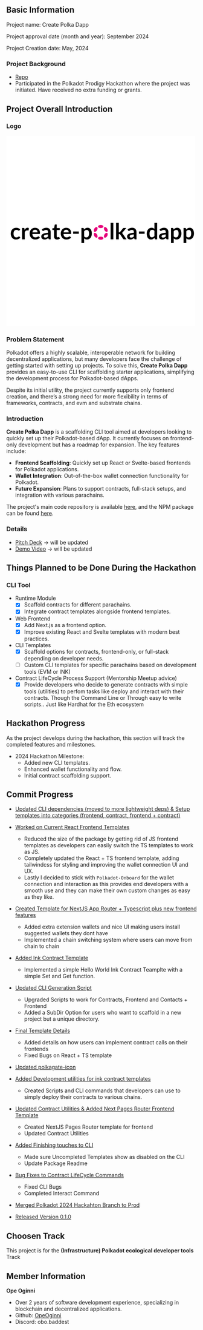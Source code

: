 ## Basic Information

Project name: Create Polka Dapp

Project approval date (month and year): September 2024

Project Creation date: May, 2024

### Project Background

- [Repo](https://github.com/OpeOginni/create-polka-dapp)
- Participated in the Polkadot Prodigy Hackathon where the project was initiated. Have received no extra funding or grants.

## Project Overall Introduction

### Logo

![image-20220622110833152](./docs/create-polka-dapp.png)

### Problem Statement

Polkadot offers a highly scalable, interoperable network for building decentralized applications, but many developers face the challenge of getting started with setting up projects. To solve this, **Create Polka Dapp** provides an easy-to-use CLI for scaffolding starter applications, simplifying the development process for Polkadot-based dApps.

Despite its initial utility, the project currently supports only frontend creation, and there’s a strong need for more flexibility in terms of frameworks, contracts, and evm and substrate chains.

### Introduction

**Create Polka Dapp** is a scaffolding CLI tool aimed at developers looking to quickly set up their Polkadot-based dApp. It currently focuses on frontend-only development but has a roadmap for expansion. The key features include:

- **Frontend Scaffolding**: Quickly set up React or Svelte-based frontends for Polkadot applications.
- **Wallet Integration**: Out-of-the-box wallet connection functionality for Polkadot.
- **Future Expansion**: Plans to support contracts, full-stack setups, and integration with various parachains.

The project's main code repository is available [here](https://github.com/OpeOginni/create-polka-dapp/tree/polkadot-2024-hackathon), and the NPM package can be found [here](https://www.npmjs.com/package/create-polka-dapp).

### Details

- [Pitch Deck](https://github.com/OpeOginni/create-polka-dapp/tree/polkadot-2024-hackathon) -> will be updated
- [Demo Video](https://github.com/OpeOginni/create-polka-dapp/tree/polkadot-2024-hackathon) -> will be updated

## Things Planned to be Done During the Hackathon

### CLI Tool

- Runtime Module
  - [x] Scaffold contracts for different parachains.
  - [x] Integrate contract templates alongside frontend templates.
- Web Frontend
  - [x] Add Next.js as a frontend option.
  - [x] Improve existing React and Svelte templates with modern best practices.
- CLI Templates
  - [x] Scaffold options for contracts, frontend-only, or full-stack depending on developer needs.
  - [ ] Custom CLI templates for specific parachains based on development tools (EVM or INK)
- Contract LifeCycle Process Support (Mentorship Meetup advice)
  - [x] Provide developers who decide to generate contracts with simple tools (utilities) to perfom tasks like deploy and interact with their contracts. Though the Command Line or Through easy to write scripts.. Just like Hardhat for the Eth ecosystem

## Hackathon Progress

As the project develops during the hackathon, this section will track the completed features and milestones.

- 2024 Hackathon Milestone:
  - Added new CLI templates.
  - Enhanced wallet functionality and flow.
  - Initial contract scaffolding support.

## Commit Progress

- [Updated CLI dependencies (moved to more lightweight deps) & Setup templates into categories (frontend, contract, frontend + contract)](https://github.com/OpeOginni/create-polka-dapp/commit/13d0a79bab110845b73aec3310b9bb8c80ccf43a)

- [Worked on Current React Frontend Templates](https://github.com/OpeOginni/create-polka-dapp/commit/c1b479e8be1353d0c641227a4243969dd50f3764)

  - Reduced the size of the package by getting rid of JS frontend templates as developers can easily switch the TS templates to work as JS.
  - Completely updated the React + TS frontend template, adding tailwindcss for styling and improving the wallet connection UI and UX.
  - Lastly I decided to stick with `Polkadot-Onboard` for the wallet connection and interaction as this provides end developers with a smooth use and they can make their own custom changes as easy as they like.

- [Created Template for NextJS App Router + Typescript plus new frontend features](https://github.com/OpeOginni/create-polka-dapp/commit/b6d627b0e6cba04f3762b571601f5de9ebfc5189)

  - Added extra extension wallets and nice UI making users install suggested wallets they dont have
  - Implemented a chain switching system where users can move from chain to chain

- [Added Ink Contract Template](https://github.com/OpeOginni/create-polka-dapp/commit/3f971c3edb1c8f85294f5d26f8244e6ae4589ed3)

  - Implemented a simple Hello World Ink Contract Teamplte with a simple Set and Get function.

- [Updated CLI Generation Script](https://github.com/OpeOginni/create-polka-dapp/commit/13a426a0d01c7e2b8fc609784b24e9ff6297fd85)

  - Upgraded Scripts to work for Contracts, Frontend and Contacts + Frontend
  - Added a SubDir Option for users who want to scaffold in a new project but a unique directory.

- [Final Template Details](https://github.com/OpeOginni/create-polka-dapp/commit/2467a9b492be91d8f5a4c915d10fd0c64c26aa81)

  - Added details on how users can implement contract calls on their frontends
  - Fixed Bugs on React + TS template

- [Updated polkagate-icon](https://github.com/OpeOginni/create-polka-dapp/commit/f64218e0d6f169dac6d403d95bea265905db8505)

- [Added Development utilities for ink contract templates](https://github.com/OpeOginni/create-polka-dapp/commit/50fe3b9f2eab7c083d897bae0e8fbe4e0d28a47b)

  - Created Scripts and CLI commands that developers can use to simply deploy their contracts to various chains.

- [Updated Contract Utilities & Added Next Pages Router Frontend Template](https://github.com/OpeOginni/create-polka-dapp/commit/4868bcd5fdba3aa111cf0396abde54732e05220e)

  - Created NextJS Pages Router template for frontend
  - Updated Contract Utilities

- [Added Finishing touches to CLI](https://github.com/OpeOginni/create-polka-dapp/commit/4c1abb465ff1614ef8a130b2cc5d77ee71cecc8e)

  - Made sure Uncompleted Templates show as disabled on the CLI
  - Update Package Readme

- [Bug Fixes to Contract LifeCycle Commands](https://github.com/OpeOginni/create-polka-dapp/commit/6f21a19f6b70ca8f39dc8ead5e1bbb0b0613695d)

  - Fixed CLI Bugs
  - Completed Interact Command

- [Merged Polkadot 2024 Hackahton Branch to Prod](https://github.com/OpeOginni/create-polka-dapp/pull/1)

- [Released Version 0.1.0](https://www.npmjs.com/package/create-polka-dapp)

## Choosen Track

This project is for the **(Infrastructure) Polkadot ecological developer tools** Track

## Member Information

**Ope Oginni**

- Over 2 years of software development experience, specializing in blockchain and decentralized applications.
- Github: [OpeOginni](https://github.com/OpeOginni)
- Discord: obo.baddest
